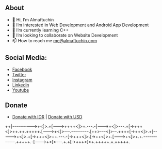 ## About
- 👋 Hi, I’m Almaftuchin
- 👀 I’m interested in Web Development and Android App Development
- 🌱 I’m currently learning C++
- 💞️ I’m looking to collaborate on Website Development
- 📫 How to reach me me@almaftuchin.com

## Social Media:
- [Facebook](https://www.facebook.com/Almaftuchin)
- [Twitter](https://www.twitter.com/Almaftuchin)
- [Instagram](https://www.instagram.com/Almaftuchin)
- [Linkedin](https://www.linkedin.com/in/almaftuchin)
- [Youtube](https://www.youtube.com/Almaftuchin)

## Donate
- [Donate with IDR](https://trakteer.id/almaftuchin/tip) | [Donate with USD](https://own3d.pro/almaftuchin/tip)
<!---
almaftuchin/almaftuchin is a ✨ special ✨ repository because its `README.md` (this file) appears on your GitHub profile.
You can click the Preview link to take a look at your changes.
--->

++[---------->+<]>.+[--->++++<]>+.---.-[--->+<]>---.+[->+++<]>++.++.+++++.[--->+<]>---.---------.[++>---<]>--.++++[->++<]>.+[----->+<]>.+[->+++<]>++.---.-[->+++<]>.[->++<]>+.[--->+<]>+.+.------------.+++++.-[--->+<]>---.+.+[->+++<]>+.+++++.+.+++++.
